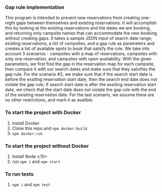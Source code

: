 ### Gap rule implementation

This program is intended to prevent new reservations from creating one-night gaps between themselves and existing reservations. It will accomplish this by looking at the existing reservations and the dates we are booking, and returning only campsite names that can accommodate the new booking without creating gaps. It takes a sample JSON input of search date range, existing reservations, a list of campsites, and a gap rule as parameters and creates a list of available spots to book that satisfy the rule. We take into account 3 scenarios - campsites with a map of reservations, campsites with only one reservation, and campsites with open availability. With the given parameters, we first find the gap in the reservation map for each campsite, then compare it with our search dates and make sure that they satisfies the gap rule. 
For the scenario #2, we make sure that if the search start date is before the exsiting reservation start date, then the search end date does not violate the gap rule; if search start date is after the exsiting reservation start date, we check that the start date does not violate the gap rule with the end of the existing reservation date.
For the last scenario, we assume there are no other restrictions, and mark it as availble.



### To start the project with Docker
1. Install Docker
2. Clone this repo and `npm docker:build`
3. `npm docker:run`

### To start the project without Docker
1. Install Node v.10+
2. run `npm i` and `npm start`

### To run tests
1. `npm i` and `npm test`

